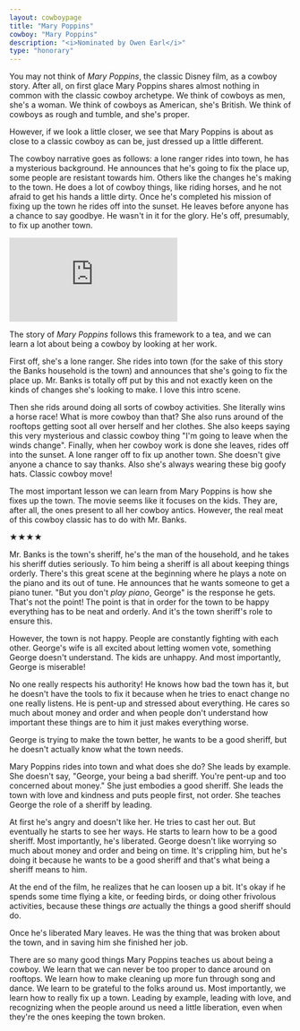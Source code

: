 ```yaml
---
layout: cowboypage
title: "Mary Poppins"
cowboy: "Mary Poppins"
description: "<i>Nominated by Owen Earl</i>"
type: "honorary"
---
```


You may not think of *Mary Poppins*, the classic Disney film, as a cowboy story. After all, on first glace Mary Poppins shares almost nothing in common with the classic cowboy archetype. We think of cowboys as men, she's a woman. We think of cowboys as American, she's British. We think of cowboys as rough and tumble, and she's proper.


However, if we look a little closer, we see that Mary Poppins is about as close to a classic cowboy as can be, just dressed up a little different.

The cowboy narrative goes as follows: a lone ranger rides into town, he has a mysterious background. He announces that he's going to fix the place up, some people are resistant towards him. Others like the changes he's making to the town. He does a lot of cowboy things, like riding horses, and he not afraid to get his hands a little dirty. Once he's completed his mission of fixing up the town he rides off into the sunset. He leaves before anyone has a chance to say goodbye. He wasn't in it for the glory. He's off, presumably, to fix up another town.

<iframe id="youtube" src="https://www.youtube.com/embed/zxtxKPO9dUQ" frameborder="0" allow="accelerometer; autoplay; encrypted-media; gyroscope; picture-in-picture" allowfullscreen></iframe><br>

The story of *Mary Poppins* follows this framework to a tea, and we can learn a lot about being a cowboy by looking at her work.

First off, she's a lone ranger. She rides into town (for the sake of this story the Banks household is the town) and announces that she's going to fix the place up. Mr. Banks is totally off put by this and not exactly keen on the kinds of changes she's looking to make. I love this intro scene.

Then she rids around doing all sorts of cowboy activities. She literally wins a horse race! What is more cowboy than that? She also runs around of the rooftops getting soot all over herself and her clothes. She also keeps saying this very mysterious and classic cowboy thing "I'm going to leave when the winds change". Finally, when her cowboy work is done she leaves, rides off into the sunset. A lone ranger off to fix up another town. She doesn't give anyone a chance to say thanks. Also she's always wearing these big goofy hats. Classic cowboy move!

The most important lesson we can learn from Mary Poppins is how she fixes up the town. The movie seems like it focuses on the kids. They are, after all, the ones present to all her cowboy antics. However, the real meat of this cowboy classic has to do with Mr. Banks.

&#9733;&#9733;&#9733;&#9733;

Mr. Banks is the town's sheriff, he's the man of the household, and he takes his sheriff duties seriously. To him being a sheriff is all about keeping things orderly. There's this great scene at the beginning where he plays a note on the piano and its out of tune. He announces that he wants someone to get a piano tuner. "But you don't *play piano*, George" is the response he gets. That's not the point! The point is that in order for the town to be happy everything has to be neat and orderly. And it's the town sheriff's role to ensure this.

However, the town is not happy. People are constantly fighting with each other. George's wife is all excited about letting women vote, something George doesn't understand. The kids are unhappy. And most importantly, George is miserable!

No one really respects his authority! He knows how bad the town has it, but he doesn't have the tools to fix it because when he tries to enact change no one really listens. He is pent-up and stressed about everything. He cares so much about money and order and when people don't understand how important these things are to him it just makes everything worse.

George is trying to make the town better, he wants to be a good sheriff, but he doesn't actually know what the town needs.

Mary Poppins rides into town and what does she do? She leads by example. She doesn't say, "George, your being a bad sheriff. You're pent-up and too concerned about money." She just embodies a good sheriff. She leads the town with love and kindness and puts people first, not order. She teaches George the role of a sheriff by leading.

At first he's angry and doesn't like her. He tries to cast her out. But eventually he starts to see her ways. He starts to learn how to be a good sheriff. Most importantly, he's liberated. George doesn't like worrying so much about money and order and being on time. It's crippling him, but he's doing it because he wants to be a good sheriff and that's what being a sheriff means to him.

At the end of the film, he realizes that he can loosen up a bit. It's okay if he spends some time flying a kite, or feeding birds, or doing other frivolous activities, because these things *are* actually the things a good sheriff should do.

Once he's liberated Mary leaves. He was the thing that was broken about the town, and in saving him she finished her job.

There are so many good things Mary Poppins teaches us about being a cowboy. We learn that we can never be too proper to dance around on rooftops. We learn how to make cleaning up more fun through song and dance. We learn to be grateful to the folks around us. Most importantly, we learn how to really fix up a town. Leading by example, leading with love, and recognizing when the people around us need a little liberation, even when they're the ones keeping the town broken.
